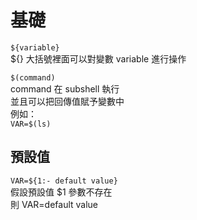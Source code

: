 # 基礎

`${variable}`  
${} 大括號裡面可以對變數 variable 進行操作

`$(command)`  
command 在 subshell 執行  
並且可以把回傳值賦予變數中  
例如：  
`VAR=$(ls)`

## 預設值

`VAR=${1:- default value}`  
假設預設值 $1 參數不存在  
則 VAR=default value


